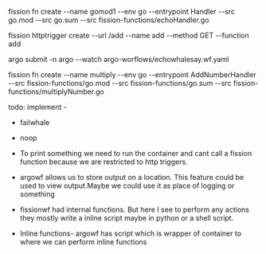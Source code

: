  fission fn create --name gomod1 --env go --entrypoint Handler --src go.mod --src go.sum --src fission-functions/echoHandler.go

fission httptrigger create --url /add --name add --method GET --function add

argo submit -n argo --watch argo-worflows/echowhalesay.wf.yaml 

fission fn create --name multiply --env go --entrypoint AddNumberHandler --src fission-functions/go.mod --src fission-functions/go.sum --src fission-functions/multiplyNumber.go 

todo: 
implement -
- failwhale
- noop

- To print something we need to run the container and cant call a fission function because we are restricted to http triggers.
- argowf allows us to store output on a location. This feature could be used to view output.Maybe we could use it as place of logging or something
- fissionwf had internal functions. But here I see to perform any actions they mostly write a inline script maybe in python or a shell script.

- Inline functions- argowf has script which is wrapper of container to where we can perform inline functions